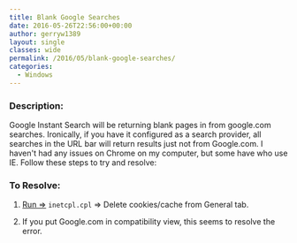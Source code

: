 ```yaml
---
title: Blank Google Searches
date: 2016-05-26T22:56:00+00:00
author: gerryw1389
layout: single
classes: wide
permalink: /2016/05/blank-google-searches/
categories:
  - Windows
---
```

<!--more-->

### Description:

Google Instant Search will be returning blank pages in from google.com searches. Ironically, if you have it configured as a search provider, all searches in the URL bar will return results just not from Google.com. I haven't had any issues on Chrome on my computer, but some have who use IE. Follow these steps to try and resolve:

### To Resolve:

1. [Run =>](https://automationadmin.com/2016/05/command-prompt-overview/) `inetcpl.cpl` => Delete cookies/cache from General tab.

2. If you put Google.com in compatibility view, this seems to resolve the error.
